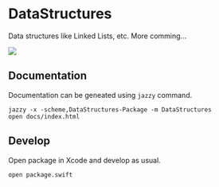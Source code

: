 # DataStructures

Data structures like Linked Lists, etc. More comming...

<img src="https://img.shields.io/badge/Jazzy-docs-brightgreen.svg" />

## Documentation

Documentation can be geneated using `jazzy` command.

    jazzy -x -scheme,DataStructures-Package -m DataStructures
    open docs/index.html

## Develop

Open package in Xcode and develop as usual.

    open package.swift
